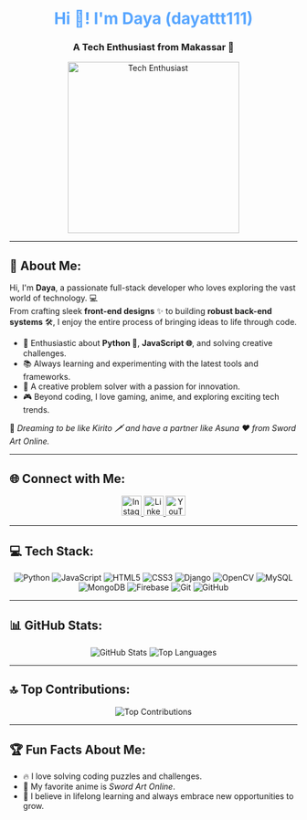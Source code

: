 <h1 align="center" style="color:#58a6ff;">Hi 👋! I'm Daya (dayattt111)</h1>
<h3 align="center">A Tech Enthusiast from Makassar 🚀</h3>

<div align="center">
  <img height="300" src="https://media1.giphy.com/media/2G3akPMOfyOSMnHXxs/source.gif" alt="Tech Enthusiast" />
</div>

---

## 💫 About Me:

Hi, I'm **Daya**, a passionate full-stack developer who loves exploring the vast world of technology. 💻  
From crafting sleek **front-end designs** ✨ to building **robust back-end systems** 🛠️, I enjoy the entire process of bringing ideas to life through code.

- 🌟 Enthusiastic about **Python 🐍**, **JavaScript 🌐**, and solving creative challenges.  
- 📚 Always learning and experimenting with the latest tools and frameworks.  
- 🎨 A creative problem solver with a passion for innovation.  
- 🎮 Beyond coding, I love gaming, anime, and exploring exciting tech trends.  

💭 *Dreaming to be like Kirito 🗡️ and have a partner like Asuna ❤️ from Sword Art Online.*

---

## 🌐 Connect with Me:

<div align="center">
    <a href="https://instagram.com/ur.dayaa" target="_blank">
        <img src="https://img.shields.io/badge/Instagram-%23E4405F.svg?logo=Instagram&logoColor=white" height="35" alt="Instagram" />
    </a>
    <a href="https://www.linkedin.com/in/muhammad-amin-hidayat-8b4989289" target="_blank">
        <img src="https://img.shields.io/badge/LinkedIn-%230077B5.svg?logo=linkedin&logoColor=white" height="35" alt="LinkedIn" />
    </a>
    <a href="https://youtube.com/dayaCoder" target="_blank">
        <img src="https://img.shields.io/badge/YouTube-%23FF0000.svg?logo=YouTube&logoColor=white" height="35" alt="YouTube" />
    </a>
</div>

---

## 💻 Tech Stack:
<div align="center">
    <img src="https://img.shields.io/badge/python-3670A0?style=for-the-badge&logo=python&logoColor=ffdd54" alt="Python" />
    <img src="https://img.shields.io/badge/javascript-%23323330.svg?style=for-the-badge&logo=javascript&logoColor=%23F7DF1E" alt="JavaScript" />
    <img src="https://img.shields.io/badge/html5-%23E34F26.svg?style=for-the-badge&logo=html5&logoColor=white" alt="HTML5" />
    <img src="https://img.shields.io/badge/css3-%231572B6.svg?style=for-the-badge&logo=css3&logoColor=white" alt="CSS3" />
    <img src="https://img.shields.io/badge/django-%23092E20.svg?style=for-the-badge&logo=django&logoColor=white" alt="Django" />
    <img src="https://img.shields.io/badge/opencv-%23white.svg?style=for-the-badge&logo=opencv&logoColor=white" alt="OpenCV" />
    <img src="https://img.shields.io/badge/mysql-4479A1.svg?style=for-the-badge&logo=mysql&logoColor=white" alt="MySQL" />
    <img src="https://img.shields.io/badge/MongoDB-%234ea94b.svg?style=for-the-badge&logo=mongodb&logoColor=white" alt="MongoDB" />
    <img src="https://img.shields.io/badge/firebase-a08021?style=for-the-badge&logo=firebase&logoColor=ffcd34" alt="Firebase" />
    <img src="https://img.shields.io/badge/git-%23F05033.svg?style=for-the-badge&logo=git&logoColor=white" alt="Git" />
    <img src="https://img.shields.io/badge/github-%23121011.svg?style=for-the-badge&logo=github&logoColor=white" alt="GitHub" />
</div>

---

## 📊 GitHub Stats:
<div align="center">
    <img src="https://github-readme-stats.vercel.app/api?username=dayattt111&show_icons=true&theme=tokyonight" alt="GitHub Stats" />
    <img src="https://github-readme-stats.vercel.app/api/top-langs/?username=dayattt111&layout=compact&theme=tokyonight" alt="Top Languages" />
</div>

---

## 🔝 Top Contributions:
<div align="center">
    <img src="https://github-contributor-stats.vercel.app/api?username=dayattt111&limit=5&theme=tokyonight&combine_all_yearly_contributions=true" alt="Top Contributions" />
</div>

---

## 🏆 Fun Facts About Me:
- 🔥 I love solving coding puzzles and challenges.
- 🎥 My favorite anime is *Sword Art Online*.  
- 🌌 I believe in lifelong learning and always embrace new opportunities to grow.
